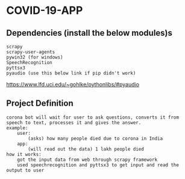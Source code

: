# COVID-19-APP

## Dependencies (install the below modules)s

    scrapy
    scrapy-user-agents
    pywin32 (for windows)
    SpeechRecognition
    pyttsx3
    pyaudio (use this below link if pip didn't work)
https://www.lfd.uci.edu/~gohlke/pythonlibs/#pyaudio

## Project Definition

    corona bot will wait for user to ask questions, converts it from speech to text, processes it and gives the answer.
    example:
        user:
            (asks) how many people died due to corona in India
        app: 
            (will read out the data) 1 lakh people died
    how it works:  
        got the input data from web through scrapy framework
        used speechrecognition and pyttsx3 to get input and read the output to user 

